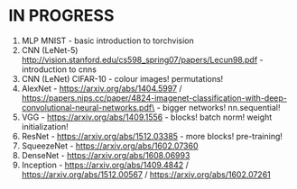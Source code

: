 # IN PROGRESS

1. MLP MNIST - basic introduction to torchvision
1. CNN (LeNet-5) http://vision.stanford.edu/cs598_spring07/papers/Lecun98.pdf - introduction to cnns
1. CNN (LeNet) CIFAR-10 - colour images! permutations! 
1. AlexNet - https://arxiv.org/abs/1404.5997 / https://papers.nips.cc/paper/4824-imagenet-classification-with-deep-convolutional-neural-networks.pdf\ - bigger networks! nn.sequential!
1. VGG - https://arxiv.org/abs/1409.1556 - blocks! batch norm! weight initialization!
1. ResNet - https://arxiv.org/abs/1512.03385 - more blocks! pre-training!
1. SqueezeNet - https://arxiv.org/abs/1602.07360
1. DenseNet - https://arxiv.org/abs/1608.06993
1. Inception - https://arxiv.org/abs/1409.4842 / https://arxiv.org/abs/1512.00567 / https://arxiv.org/abs/1602.07261